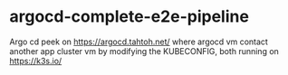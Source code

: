 # argocd-complete-e2e-pipeline

Argo cd peek on https://argocd.tahtoh.net/ where argocd vm contact another app cluster vm by modifying the KUBECONFIG, both running on https://k3s.io/
